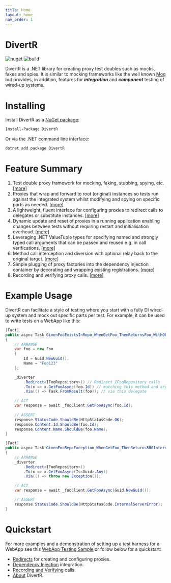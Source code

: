 ```yaml
---
title: Home
layout: home
nav_order: 1
---
```


# DivertR

[![nuget](https://img.shields.io/nuget/v/DivertR.svg)](https://www.nuget.org/packages/DivertR)
[![build](https://github.com/devodo/DivertR/actions/workflows/build.yml/badge.svg)](https://github.com/devodo/DivertR/actions/workflows/build.yml)

DivertR is a .NET library for creating proxy test doubles such as mocks, fakes and spies.
It is similar to mocking frameworks like the well known [Moq](https://github.com/moq/moq4) but provides, in addition, features for ***integration*** and ***component*** testing of wired-up systems.

# Installing

Install DivertR as a [NuGet package](https://www.nuget.org/packages/DivertR):

```sh
Install-Package DivertR
```

Or via the .NET command line interface:

```sh
dotnet add package DivertR
```

# Feature Summary

1. Test double proxy framework for mocking, faking, stubbing, spying, etc. [[more]](./docs/Redirect.md)
2. Proxies that wrap and forward to root (original) instances so tests run against the integrated system whilst modifying and spying on specific parts as needed. [[more]](./docs/Redirect.md#proxy)
3. A lightweight, fluent interface for configuring proxies to redirect calls to delegates or substitute instances. [[more]](./docs/Redirect.md#via)
4. Dynamic update and reset of proxies in a running application enabling changes between tests without requiring restart and initialisation overhead. [[more]](./docs/Redirect.md#reset)
5. Leveraging .NET ValueTuple types for specifying named and strongly typed call arguments that can be passed and reused e.g. in call verifications. [[more]](./docs/Redirect.md#named-arguments)
6. Method call interception and diversion with optional relay back to the original target. [[more]](./docs/Redirect.md#relay)
7. Simple plugging of proxy factories into the dependency injection container by decorating and wrapping existing registrations. [[more]](./docs/DI.md#redirect-registration)
8. Recording and verifying proxy calls. [[more]](./docs/Verify.md)

# Example Usage

DivertR can facilitate a style of testing where you start with a fully DI wired-up system and mock out specific parts per test.
For example, it can be used to write tests on a WebApp like this:

```csharp
[Fact]
public async Task GivenFooExistsInRepo_WhenGetFoo_ThenReturnsFoo_WithOk200()
{
    // ARRANGE
    var foo = new Foo
    {
        Id = Guid.NewGuid(),
        Name = "Foo123"
    };

    _diverter
        .Redirect<IFooRepository>() // Redirect IFooRepository calls 
        .To(x => x.GetFooAsync(foo.Id)) // matching this method and argument
        .Via(() => Task.FromResult(foo)); // via this delegate

    // ACT
    var response = await _fooClient.GetFooAsync(foo.Id);
    
    // ASSERT
    response.StatusCode.ShouldBe(HttpStatusCode.OK);
    response.Content.Id.ShouldBe(foo.Id);
    response.Content.Name.ShouldBe(foo.Name);
}

[Fact]
public async Task GivenFooRepoException_WhenGetFoo_ThenReturns500InternalServerError()
{
    // ARRANGE
    _diverter
        .Redirect<IFooRepository>()
        .To(x => x.GetFooAsync(Is<Guid>.Any))
        .Via(() => throw new Exception());

    // ACT
    var response = await _fooClient.GetFooAsync(Guid.NewGuid());

    // ASSERT
    response.StatusCode.ShouldBe(HttpStatusCode.InternalServerError);
}
```

# Quickstart

For more examples and a demonstration of setting up a test harness for a WebApp see this [WebApp Testing Sample](./test/DivertR.WebAppTests/WebAppTests.cs)
or follow below for a quickstart:

* [Redirects](./docs/Redirect.md) for creating and configuring proxies.
* [Dependency Injection](./docs/DI.md) integration.
* [Recording and Verifying](./docs/Verify.md) calls.
* [About](./docs/About.md) DivertR.
